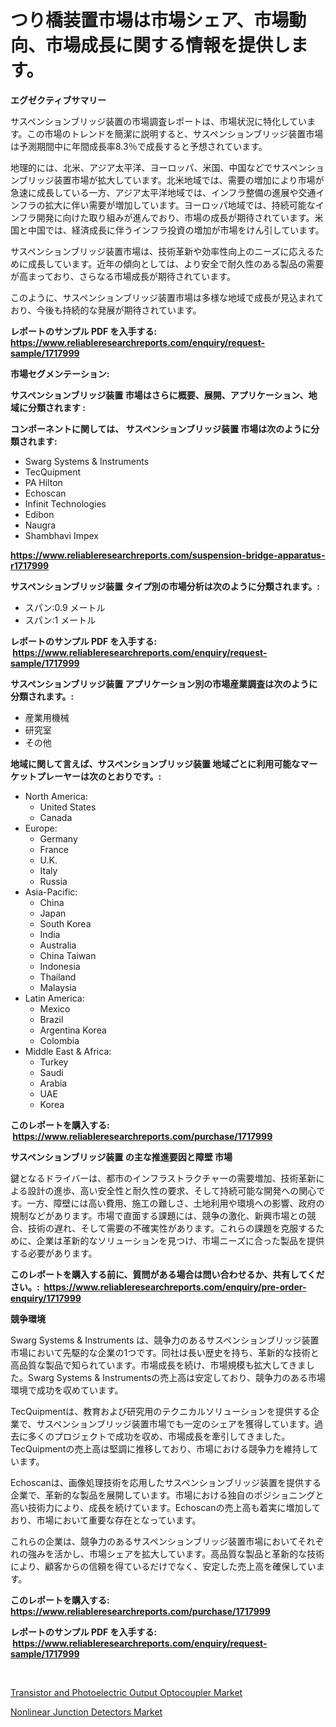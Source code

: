 <p><h1>つり橋装置市場は市場シェア、市場動向、市場成長に関する情報を提供します。</h1></p><p><strong>エグゼクティブサマリー</strong></p>
<p><p>サスペンションブリッジ装置の市場調査レポートは、市場状況に特化しています。この市場のトレンドを簡潔に説明すると、サスペンションブリッジ装置市場は予測期間中に年間成長率8.3％で成長すると予想されています。 </p><p>地理的には、北米、アジア太平洋、ヨーロッパ、米国、中国などでサスペンションブリッジ装置市場が拡大しています。北米地域では、需要の増加により市場が急速に成長している一方、アジア太平洋地域では、インフラ整備の進展や交通インフラの拡大に伴い需要が増加しています。ヨーロッパ地域では、持続可能なインフラ開発に向けた取り組みが進んでおり、市場の成長が期待されています。米国と中国では、経済成長に伴うインフラ投資の増加が市場をけん引しています。</p><p>サスペンションブリッジ装置市場は、技術革新や効率性向上のニーズに応えるために成長しています。近年の傾向としては、より安全で耐久性のある製品の需要が高まっており、さらなる市場成長が期待されています。</p><p>このように、サスペンションブリッジ装置市場は多様な地域で成長が見込まれており、今後も持続的な発展が期待されています。</p></p>
<p><strong>レポートのサンプル PDF を入手する: <a href="https://www.reliableresearchreports.com/enquiry/request-sample/1717999">https://www.reliableresearchreports.com/enquiry/request-sample/1717999</a></strong></p>
<p><strong>市場セグメンテーション:</strong></p>
<p><strong> サスペンションブリッジ装置 市場はさらに概要、展開、アプリケーション、地域に分類されます :</strong></p>
<p><strong>コンポーネントに関しては、 サスペンションブリッジ装置 市場は次のように分類されます: &nbsp;</strong></p>
<p><ul><li>Swarg Systems & Instruments</li><li>TecQuipment</li><li>PA Hilton</li><li>Echoscan</li><li>Infinit Technologies</li><li>Edibon</li><li>Naugra</li><li>Shambhavi Impex</li></ul></p>
<p><strong><a href="https://www.reliableresearchreports.com/suspension-bridge-apparatus-r1717999">https://www.reliableresearchreports.com/suspension-bridge-apparatus-r1717999</a></strong></p>
<p><strong> サスペンションブリッジ装置 タイプ別の市場分析は次のように分類されます。:</strong></p>
<p><ul><li>スパン:0.9 メートル</li><li>スパン:1 メートル</li></ul></p>
<p><strong>レポートのサンプル PDF を入手する: &nbsp;<a href="https://www.reliableresearchreports.com/enquiry/request-sample/1717999">https://www.reliableresearchreports.com/enquiry/request-sample/1717999</a></strong></p>
<p><strong> サスペンションブリッジ装置 アプリケーション別の市場産業調査は次のように分類されます。:</strong></p>
<p><ul><li>産業用機械</li><li>研究室</li><li>その他</li></ul></p>
<p><strong>地域に関して言えば、サスペンションブリッジ装置 地域ごとに利用可能なマーケットプレーヤーは次のとおりです。:</strong></p>
<p><ul>
    <li>
        North America:
        <ul>
            <li>United States</li>
            <li>Canada</li>
        </ul>
    </li>
    <li>
        Europe:
        <ul>
            <li>Germany</li>
            <li>France</li>
            <li>U.K.</li>
            <li>Italy</li>
            <li>Russia</li>
        </ul>
    </li>
    <li>
        Asia-Pacific:
        <ul>
            <li>China</li>
            <li>Japan</li>
            <li>South Korea</li>
            <li>India</li>
            <li>Australia</li>
            <li>China Taiwan</li>
            <li>Indonesia</li>
            <li>Thailand</li>
            <li>Malaysia</li>
        </ul>
    </li>
    <li>
        Latin America:
        <ul>
            <li>Mexico</li>
            <li>Brazil</li>
            <li>Argentina Korea</li>
            <li>Colombia</li>
        </ul>
    </li>
    <li>
        Middle East & Africa:
        <ul>
            <li>Turkey</li>
            <li>Saudi</li>
            <li>Arabia</li>
            <li>UAE</li>
            <li>Korea</li>
        </ul>
    </li>
    </ul></p>
<p><strong>このレポートを購入する: &nbsp;<a href="https://www.reliableresearchreports.com/purchase/1717999">https://www.reliableresearchreports.com/purchase/1717999</a></strong></p>
<p><strong>サスペンションブリッジ装置 の主な推進要因と障壁 市場</strong></p>
<p><p>鍵となるドライバーは、都市のインフラストラクチャーの需要増加、技術革新による設計の進歩、高い安全性と耐久性の要求、そして持続可能な開発への関心です。一方、障壁には高い費用、施工の難しさ、土地利用や環境への影響、政府の規制などがあります。市場で直面する課題には、競争の激化、新興市場との競合、技術の遅れ、そして需要の不確実性があります。これらの課題を克服するために、企業は革新的なソリューションを見つけ、市場ニーズに合った製品を提供する必要があります。</p></p>
<p><strong>このレポートを購入する前に、質問がある場合は問い合わせるか、共有してください。:&nbsp; <a href="https://www.reliableresearchreports.com/enquiry/pre-order-enquiry/1717999">https://www.reliableresearchreports.com/enquiry/pre-order-enquiry/1717999</a></strong></p>
<p><strong>競争環境</strong></p>
<p><p>Swarg Systems & Instruments は、競争力のあるサスペンションブリッジ装置市場において先駆的な企業の1つです。同社は長い歴史を持ち、革新的な技術と高品質な製品で知られています。市場成長を続け、市場規模も拡大してきました。Swarg Systems & Instrumentsの売上高は安定しており、競争力のある市場環境で成功を収めています。</p><p>TecQuipmentは、教育および研究用のテクニカルソリューションを提供する企業で、サスペンションブリッジ装置市場でも一定のシェアを獲得しています。過去に多くのプロジェクトで成功を収め、市場成長を牽引してきました。TecQuipmentの売上高は堅調に推移しており、市場における競争力を維持しています。</p><p>Echoscanは、画像処理技術を応用したサスペンションブリッジ装置を提供する企業で、革新的な製品を展開しています。市場における独自のポジショニングと高い技術力により、成長を続けています。Echoscanの売上高も着実に増加しており、市場において重要な存在となっています。</p><p>これらの企業は、競争力のあるサスペンションブリッジ装置市場においてそれぞれの強みを活かし、市場シェアを拡大しています。高品質な製品と革新的な技術により、顧客からの信頼を得ているだけでなく、安定した売上高を確保しています。</p></p>
<p><strong>このレポートを購入する: &nbsp; <a href="https://www.reliableresearchreports.com/purchase/1717999">https://www.reliableresearchreports.com/purchase/1717999</a></strong></p>
<p><strong>レポートのサンプル PDF を入手する: &nbsp;<a href="https://www.reliableresearchreports.com/enquiry/request-sample/1717999">https://www.reliableresearchreports.com/enquiry/request-sample/1717999</a></strong><strong></strong></p>
<p>&nbsp;</p>
<p><p><a href="https://circular-yam-9b9.notion.site/Transistor-and-Photoelectric-Output-Optocoupler-Market-Research-Report-Its-History-and-Forecast-202-bc0404e0012a4ea09401ed6c6e6b8b9c">Transistor and Photoelectric Output Optocoupler Market</a></p><p><a href="https://copper-carbon-84f.notion.site/Nonlinear-Junction-Detectors-Market-Analysis-and-Sze-Forecasted-for-period-from-2024-to-2031-f306cdbbe40d481fb661bdf8476730d1">Nonlinear Junction Detectors Market</a></p></p>